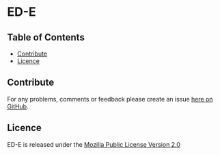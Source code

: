 # ED-E

## Table of Contents

* [Contribute](#contribute)
* [Licence](#licence)


## Contribute

For any problems, comments or feedback please create an issue [here on GitHub](github.com/brendanhay/ed-e/issues).


## Licence

ED-E is released under the [Mozilla Public License Version 2.0](http://www.mozilla.org/MPL/)
